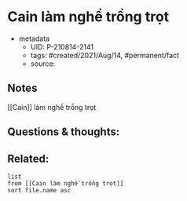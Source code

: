 # Cain làm nghề trồng trọt

- metadata
	- UID: P-210814-2141
	- tags: #created/2021/Aug/14, #permanent/fact  
	- source: 

## Notes
[[Cain]] làm nghề trồng trọt

## Questions & thoughts:


## Related:
```dataview
list
from [[Cain làm nghề trồng trọt]]
sort file.name asc
```
